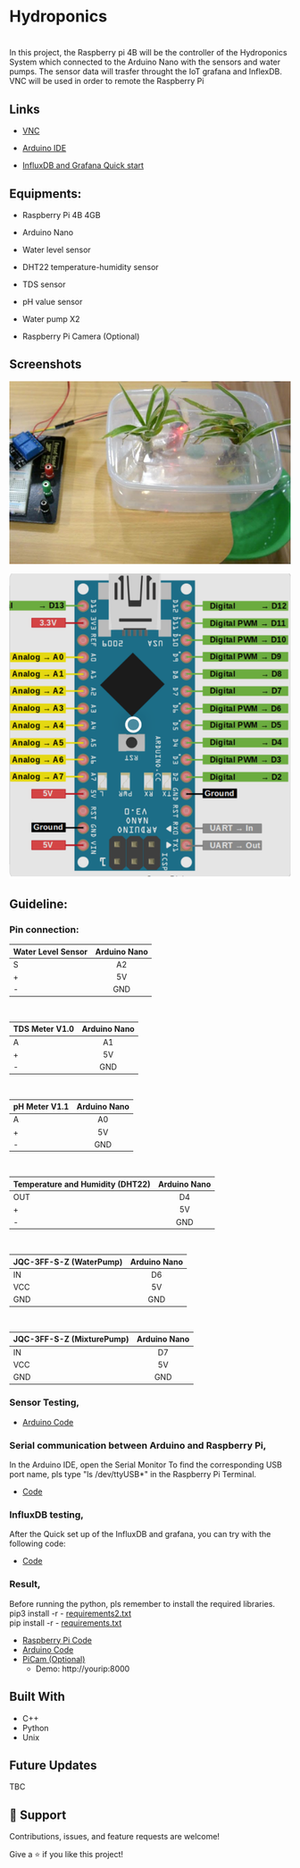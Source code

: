 # Hydroponics

<h1 align="center"><Hydroponics System></h1>
In this project, the Raspberry pi 4B will be the controller of the Hydroponics System which connected to the Arduino Nano with the sensors and water pumps. The sensor data will trasfer throught the IoT grafana and InflexDB. VNC will be used in order to remote the Raspberry Pi

## Links

- [VNC](https://www.realvnc.com/en/connect/download/viewer/)

- [Arduino IDE](https://www.arduino.cc/en/software)

- [InfluxDB and Grafana Quick start](https://simonhearne.com/2020/pi-influx-grafana/)


## Equipments:

- Raspberry Pi 4B 4GB

- Arduino Nano

- Water level sensor

- DHT22 temperature-humidity sensor
  
- TDS sensor

- pH value sensor
  
- Water pump X2

- Raspberry Pi Camera (Optional)
  
## Screenshots

![Home Page](https://github.com/Chrischrislch/Hydroponics/blob/main/Screenshot%202021-09-07%20at%204.57.31%20PM.png)

![plot](https://github.com/Chrischrislch/Hydroponics/blob/main/Arduino%20overview.png)  

## Guideline:
  
### Pin connection:
  
| Water Level Sensor | Arduino Nano |
| :----------------- | :----------: |
| S                  |   A2   |
| +                  |   5V   |
| -                  |   GND  |

<br>

| TDS Meter V1.0 | Arduino Nano |
| :------------- | :-----------:|
| A              |   A1   |
| +              |   5V   |
| -              |   GND  |
  
<br>

| pH Meter V1.1 | Arduino Nano |
| :------------ | :----------: |
| A             |   A0   |
| +             |   5V   |
| -             |   GND  |
  
<br>
  
| Temperature and Humidity (DHT22) | Arduino Nano |
| :------------------------------- | :----------: |
| OUT                              |   D4   |
| +                                |   5V   |
| -                                |   GND  |
  
<br>
  
| JQC-3FF-S-Z (WaterPump) | Arduino Nano |
| :---------------------  | :----------: |
| IN                      |   D6         |
| VCC                     |   5V         |
| GND                     |   GND        |
  
<br>
  
| JQC-3FF-S-Z (MixturePump) | Arduino Nano |
| :------------------------ | :----------: |
| IN                        |   D7         |
| VCC                       |   5V         |
| GND                       |   GND        |


### Sensor Testing,

- [Arduino Code](https://github.com/Chrischrislch/Hydroponics/tree/main/Sensor%20testing)

### Serial communication between Arduino and Raspberry Pi,

In the Arduino IDE, open the Serial Monitor
To find the corresponding USB port name, pls type "ls  /dev/ttyUSB*" in the Raspberry Pi Terminal.

- [Code](https://github.com/Chrischrislch/Hydroponics/tree/main/SerialTest)

### InfluxDB testing,

After the Quick set up of the InfluxDB and grafana, you can try with the following code:  
- [Code](https://github.com/Chrischrislch/Hydroponics/blob/main/DBtest.py)


### Result,

Before running the python, pls remember to install the required libraries. <br>
pip3 install -r - [requirements2.txt](https://github.com/Chrischrislch/Hydroponics/blob/main/requirements2.txt)<br>
pip install -r - [requirements.txt](https://github.com/Chrischrislch/Hydroponics/blob/main/requirements.txt)

- [Raspberry Pi Code](https://github.com/Chrischrislch/Hydroponics/blob/main/System.py) <br>
- [Arduino Code](https://github.com/Chrischrislch/Hydroponics/blob/main/Hydroponics_system.ino) <br>
- [PiCam (Optional)](https://github.com/Chrischrislch/Hydroponics/blob/main/cam.py) <br>
  - Demo: http://yourip:8000

## Built With

- C++
- Python
- Unix

## Future Updates

TBC



## 🤝 Support

Contributions, issues, and feature requests are welcome!

Give a ⭐️ if you like this project!

